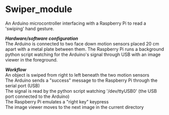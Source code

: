 # Swiper_module
An Arduino microcontroller interfacing with a Raspberry Pi to read a 'swiping' hand gesture.

***Hardware/software configuration***  
The Arduino is connected to two face down motion sensors placed 20 cm apart with a metal plate between them. The Raspberry Pi runs a background python script watching for the Arduino's signal through USB with an image viewer in the foreground.

***Workflow***  
An object is swiped from right to left beneath the two motion sensors  
The Arduino sends a "success" message to the Raspberry Pi through the serial port (USB)  
The signal is read by the python script watching '/dev/ttyUSB0' (the USB port connected to the Arduino)  
The Raspberry Pi emulates a "right key" keypress  
The image viewer moves to the next image in the current directory  
